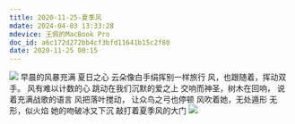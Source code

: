 ```yaml
---
title: 2020-11-25-夏季风
mdate: 2024-04-03 13:33:28
mdevice: 王佩的MacBook Pro
doc_id: a6c172d272bb4cf3bfd11641b15c2f80
date: 2020-11-25 00:15
---
```


![](./_image/2020-11-25/fc3636b8fe7364d8defc3aaa931dbb2f.jpeg)
早晨的风暴充满
夏日之心
云朵像白手绢挥别一样旅行
风，也跟随着，挥动双手。
风有难以计数的心
跳动在我们沉默的爱之上
交响而神圣，树木在回响，
说着充满战歌的语言
风把落叶搅动，
让众鸟之弓也停顿
风吹着她，无处遁形
无形，似火焰
她的吻破冰又下沉
敲打着夏季风的大门
![](./_image/2020-11-25/71b5006202afe9ad91337049f08b1b2b.jpeg)